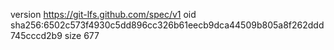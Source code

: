 version https://git-lfs.github.com/spec/v1
oid sha256:6502c573f4930c5dd896cc326b61eecb9dca44509b805a8f262ddd745cccd2b9
size 677
